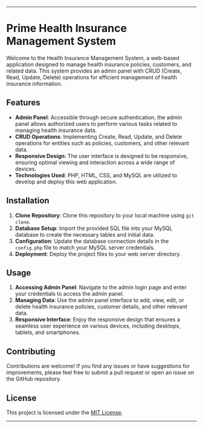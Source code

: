 

---

# Prime Health Insurance Management System

Welcome to the Health Insurance Management System, a web-based application designed to manage health insurance policies, customers, and related data. This system provides an admin panel with CRUD (Create, Read, Update, Delete) operations for efficient management of health insurance information.

## Features

- **Admin Panel**: Accessible through secure authentication, the admin panel allows authorized users to perform various tasks related to managing health insurance data.
- **CRUD Operations**: Implementing Create, Read, Update, and Delete operations for entities such as policies, customers, and other relevant data.
- **Responsive Design**: The user interface is designed to be responsive, ensuring optimal viewing and interaction across a wide range of devices.
- **Technologies Used**: PHP, HTML, CSS, and MySQL are utilized to develop and deploy this web application.

## Installation

1. **Clone Repository**: Clone this repository to your local machine using `git clone`.
2. **Database Setup**: Import the provided SQL file into your MySQL database to create the necessary tables and initial data.
3. **Configuration**: Update the database connection details in the `config.php` file to match your MySQL server credentials.
4. **Deployment**: Deploy the project files to your web server directory.

## Usage

1. **Accessing Admin Panel**: Navigate to the admin login page and enter your credentials to access the admin panel.
2. **Managing Data**: Use the admin panel interface to add, view, edit, or delete health insurance policies, customer details, and other relevant data.
3. **Responsive Interface**: Enjoy the responsive design that ensures a seamless user experience on various devices, including desktops, tablets, and smartphones.

## Contributing

Contributions are welcome! If you find any issues or have suggestions for improvements, please feel free to submit a pull request or open an issue on the GitHub repository.

## License

This project is licensed under the [MIT License](LICENSE).

---

